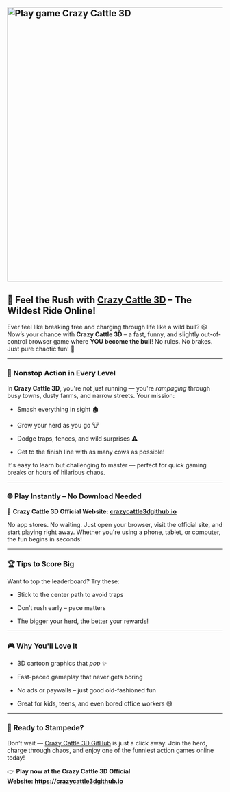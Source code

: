 <h2 class="" data-start="152" data-end="217"><img src="https://chillguyclicker.org/data/image/crazy-cattle-3d-github.io.png" alt="Play game Crazy Cattle 3D" width="640" loading="lazy" /></h2>
<h2 class="" data-start="230" data-end="301">🐂 <strong data-start="236" data-end="301">Feel the Rush with&nbsp;<a href="https://crazycattle3dgithub.io/">Crazy Cattle 3D</a> &ndash; The Wildest Ride Online!</strong></h2>
<p class="" data-start="303" data-end="557">Ever feel like breaking free and charging through life like a wild bull? 😆 Now&rsquo;s your chance with <strong data-start="402" data-end="421">Crazy Cattle 3D</strong> &ndash; a fast, funny, and slightly out-of-control browser game where <strong data-start="486" data-end="509">YOU become the bull</strong>! No rules. No brakes. Just pure chaotic fun! 💨</p>
<hr class="" data-start="559" data-end="562" />
<h3 class="" data-start="564" data-end="604">🚀 <strong data-start="571" data-end="604">Nonstop Action in Every Level</strong></h3>
<p class="" data-start="606" data-end="743">In <strong data-start="609" data-end="628">Crazy Cattle 3D</strong>, you're not just running &mdash; you're <em data-start="663" data-end="674">rampaging</em> through busy towns, dusty farms, and narrow streets. Your mission:</p>
<ul data-start="744" data-end="912">
<li class="" data-start="744" data-end="777">
<p class="" data-start="746" data-end="777">Smash everything in sight 🏚️</p>
</li>
<li class="" data-start="778" data-end="809">
<p class="" data-start="780" data-end="809">Grow your herd as you go 🐮</p>
</li>
<li class="" data-start="810" data-end="856">
<p class="" data-start="812" data-end="856">Dodge traps, fences, and wild surprises ⚠️</p>
</li>
<li class="" data-start="857" data-end="912">
<p class="" data-start="859" data-end="912">Get to the finish line with as many cows as possible!</p>
</li>
</ul>
<p class="" data-start="914" data-end="1021">It's easy to learn but challenging to master &mdash; perfect for quick gaming breaks or hours of hilarious chaos.</p>
<hr class="" data-start="1023" data-end="1026" />
<h3 class="" data-start="1028" data-end="1074">🌐 <strong data-start="1035" data-end="1074">Play Instantly &ndash; No Download Needed</strong></h3>
<p class="" data-start="1076" data-end="1173">📌 <strong data-start="1079" data-end="1173">Crazy Cattle 3D Official Website: <a href="https://crazycattle3dgithub.io" target="_new" rel="noopener" data-start="1115" data-end="1171">crazycattle3dgithub.io</a></strong></p>
<p class="" data-start="1175" data-end="1358">No app stores. No waiting. Just open your browser, visit the official site, and start playing right away. Whether you're using a phone, tablet, or computer, the fun begins in seconds!</p>
<hr class="" data-start="1360" data-end="1363" />
<h3 class="" data-start="1365" data-end="1393">🏆 <strong data-start="1372" data-end="1393">Tips to Score Big</strong></h3>
<p class="" data-start="1395" data-end="1434">Want to top the leaderboard? Try these:</p>
<ul data-start="1435" data-end="1563">
<li class="" data-start="1435" data-end="1478">
<p class="" data-start="1437" data-end="1478">Stick to the center path to avoid traps</p>
</li>
<li class="" data-start="1479" data-end="1514">
<p class="" data-start="1481" data-end="1514">Don&rsquo;t rush early &ndash; pace matters</p>
</li>
<li class="" data-start="1515" data-end="1563">
<p class="" data-start="1517" data-end="1563">The bigger your herd, the better your rewards!</p>
</li>
</ul>
<hr class="" data-start="1565" data-end="1568" />
<h3 class="" data-start="1570" data-end="1599">🎮 <strong data-start="1577" data-end="1599">Why You'll Love It</strong></h3>
<ul data-start="1601" data-end="1795">
<li class="" data-start="1601" data-end="1637">
<p class="" data-start="1603" data-end="1637">3D cartoon graphics that <em data-start="1628" data-end="1633">pop</em> ✨</p>
</li>
<li class="" data-start="1638" data-end="1684">
<p class="" data-start="1640" data-end="1684">Fast-paced gameplay that never gets boring</p>
</li>
<li class="" data-start="1685" data-end="1737">
<p class="" data-start="1687" data-end="1737">No ads or paywalls &ndash; just good old-fashioned fun</p>
</li>
<li class="" data-start="1738" data-end="1795">
<p class="" data-start="1740" data-end="1795">Great for kids, teens, and even bored office workers 😅</p>
</li>
</ul>
<hr class="" data-start="1797" data-end="1800" />
<h3 class="" data-start="1802" data-end="1831">🎯 <strong data-start="1809" data-end="1831">Ready to Stampede?</strong></h3>
<p class="" data-start="1833" data-end="1981">Don&rsquo;t wait &mdash; <a href="https://crazycattle3dgithub.io/">Crazy Cattle 3D GitHub</a>&nbsp;is just a click away. Join the herd, charge through chaos, and enjoy one of the funniest action games online today!</p>
<p class="" data-start="1983" data-end="2096">👉 <strong data-start="1986" data-end="2096">Play now at the Crazy Cattle 3D Official Website:&nbsp;<a href="https://crazycattle3dgithub.io/">https://crazycattle3dgithub.io</a></strong></p>
